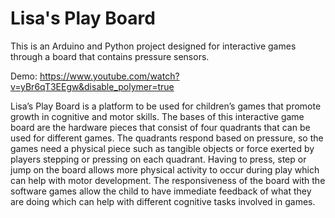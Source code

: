 # Lisa's Play Board
This is an Arduino and Python project designed for interactive games through a board that contains pressure sensors.

Demo: https://www.youtube.com/watch?v=yBr6qT3EEgw&disable_polymer=true

Lisa’s Play Board is a platform to be used for children’s games that promote growth in cognitive and motor skills. The bases of this interactive game board are the hardware pieces that consist of four quadrants that can be used for different games. The quadrants respond based on pressure, so the games need a physical piece such as tangible objects or force exerted by players stepping or pressing on each quadrant. Having to press, step or jump on the board allows more physical activity to occur during play which can help with motor development. The responsiveness of the board with the software games allow the child to have immediate feedback of what they are doing which can help with different cognitive tasks involved in games.
